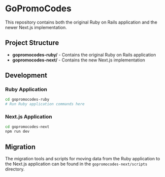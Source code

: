 # GoPromoCodes

This repository contains both the original Ruby on Rails application and the newer Next.js implementation.

## Project Structure

- **gopromocodes-ruby/** - Contains the original Ruby on Rails application
- **gopromocodes-next/** - Contains the new Next.js implementation

## Development

### Ruby Application

```bash
cd gopromocodes-ruby
# Run Ruby application commands here
```

### Next.js Application

```bash
cd gopromocodes-next
npm run dev
```

## Migration

The migration tools and scripts for moving data from the Ruby application to the Next.js application can be found in the `gopromocodes-next/scripts` directory.
